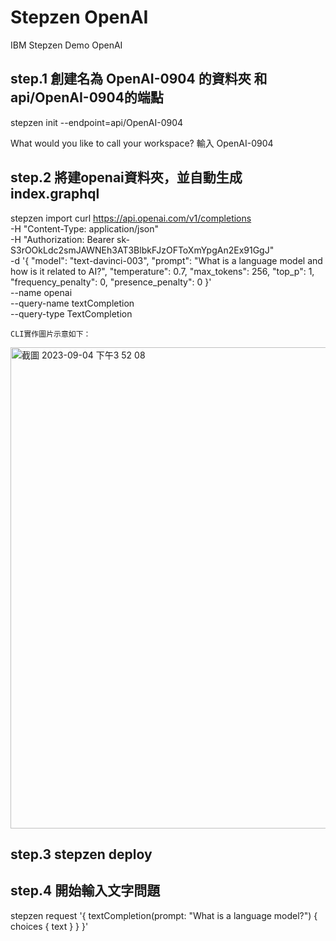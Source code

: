 # Stepzen OpenAI
IBM Stepzen Demo OpenAI

## step.1 創建名為 OpenAI-0904 的資料夾 和api/OpenAI-0904的端點
stepzen init --endpoint=api/OpenAI-0904

What would you like to call your workspace? 輸入 OpenAI-0904

## step.2 將建openai資料夾，並自動生成 index.graphql
stepzen import curl https://api.openai.com/v1/completions \
  -H "Content-Type: application/json" \
  -H "Authorization: Bearer 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" \
  -d '{
	  "model": "text-davinci-003",
	  "prompt": "What is a language model and how is it related to AI?",
	  "temperature": 0.7,
	  "max_tokens": 256,
	  "top_p": 1,
	  "frequency_penalty": 0,
	  "presence_penalty": 0
	}' \
  --name openai \
  --query-name textCompletion \
  --query-type TextCompletion

  	CLI實作圖片示意如下：
  <img width="770" alt="截圖 2023-09-04 下午3 52 08" src="https://github.com/chung-anching/Stepzen/assets/59386373/ddfb5d24-51d8-4e52-8979-b6eea6f056e0">


## step.3 stepzen deploy

## step.4 開始輸入文字問題
stepzen request '{
  textCompletion(prompt: "What is a language model?") {
    choices { text }
  }
}'
